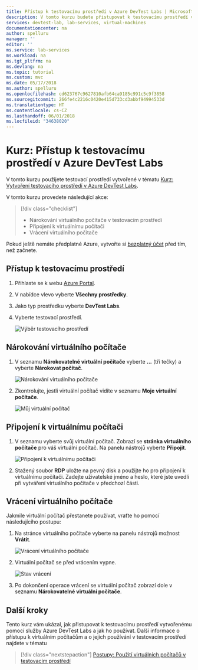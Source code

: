 ```yaml
---
title: Přístup k testovacímu prostředí v Azure DevTest Labs | Microsoft Docs
description: V tomto kurzu budete přistupovat k testovacímu prostředí vytvořenému pomocí služby Azure DevTest Labs, nárokovat virtuální počítače, používat je a potom je vracet.
services: devtest-lab, lab-services, virtual-machines
documentationcenter: na
author: spelluru
manager: ''
editor: ''
ms.service: lab-services
ms.workload: na
ms.tgt_pltfrm: na
ms.devlang: na
ms.topic: tutorial
ms.custom: mvc
ms.date: 05/17/2018
ms.author: spelluru
ms.openlocfilehash: cd623767c9627810afb64ca9185c991c5c9f3858
ms.sourcegitcommit: 266fe4c2216c0420e415d733cd3abbf94994533d
ms.translationtype: HT
ms.contentlocale: cs-CZ
ms.lasthandoff: 06/01/2018
ms.locfileid: "34638020"
---
```

# <a name="tutorial-access-a-lab-in-azure-devtest-labs"></a>Kurz: Přístup k testovacímu prostředí v Azure DevTest Labs
V tomto kurzu použijete testovací prostředí vytvořené v tématu [Kurz: Vytvoření testovacího prostředí v Azure DevTest Labs](tutorial-create-custom-lab.md).

V tomto kurzu provedete následující akce:

> [!div class="checklist"]
> * Nárokování virtuálního počítače v testovacím prostředí
> * Připojení k virtuálnímu počítači
> * Vrácení virtuálního počítače

Pokud ještě nemáte předplatné Azure, vytvořte si [bezplatný účet](https://azure.microsoft.com/free/) před tím, než začnete.

## <a name="access-the-lab"></a>Přístup k testovacímu prostředí

1. Přihlaste se k webu [Azure Portal](https://portal.azure.com).
2. V nabídce vlevo vyberte **Všechny prostředky**. 
3. Jako typ prostředku vyberte **DevTest Labs**. 
4. Vyberte testovací prostředí. 

    ![Výběr testovacího prostředí](./media/tutorial-use-custom-lab/search-for-select-custom-lab.png)

## <a name="claim-a-vm"></a>Nárokování virtuálního počítače

1. V seznamu **Nárokovatelné virtuální počítače** vyberte **...**  (tři tečky) a vyberte **Nárokovat počítač**.

    ![Nárokování virtuálního počítače](./media/tutorial-use-custom-lab/claim-virtual-machine.png)
1. Zkontrolujte, jestli virtuální počítač vidíte v seznamu **Moje virtuální počítače**.

    ![Můj virtuální počítač](./media/tutorial-use-custom-lab/my-virtual-machines.png)

## <a name="connect-to-the-vm"></a>Připojení k virtuálnímu počítači

1. V seznamu vyberte svůj virtuální počítač. Zobrazí se **stránka virtuálního počítače** pro váš virtuální počítač. Na panelu nástrojů vyberte **Připojit**.

    ![Připojení k virtuálnímu počítači](./media/tutorial-use-custom-lab/connect-button.png)
2. Stažený soubor **RDP** uložte na pevný disk a použijte ho pro připojení k virtuálnímu počítači. Zadejte uživatelské jméno a heslo, které jste uvedli při vytváření virtuálního počítače v předchozí části. 

## <a name="unclaim-the-vm"></a>Vrácení virtuálního počítače
Jakmile virtuální počítač přestanete používat, vraťte ho pomocí následujícího postupu: 

1. Na stránce virtuálního počítače vyberte na panelu nástrojů možnost **Vrátit**. 

    ![Vrácení virtuálního počítače](./media/tutorial-use-custom-lab/unclaim-vm-menu.png)
1. Virtuální počítač se před vrácením vypne. 

    ![Stav vrácení](./media/tutorial-use-custom-lab/unclaim-status.png) 
1. Po dokončení operace vrácení se virtuální počítač zobrazí dole v seznamu **Nárokovatelné virtuální počítače**. 
    
## <a name="next-steps"></a>Další kroky
Tento kurz vám ukázal, jak přistupovat k testovacímu prostředí vytvořenému pomocí služby Azure DevTest Labs a jak ho používat. Další informace o přístupu k virtuálním počítačům a o jejich používání v testovacím prostředí najdete v tématu 

> [!div class="nextstepaction"]
> [Postupy: Použití virtuálních počítačů v testovacím prostředí](devtest-lab-add-vm.md)

